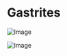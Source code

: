 # Gastrites

![Image](.//media/gastro/Scan_0109.jpg)

![Image](.//media/gastro/Scan_0109_verso.jpg)
